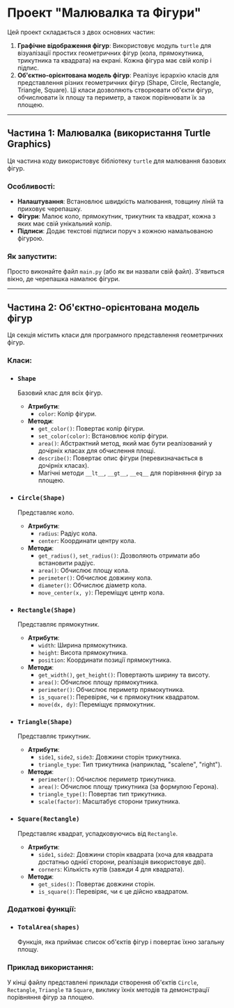 # Проект "Малювалка та Фігури"

Цей проект складається з двох основних частин:

1.  **Графічне відображення фігур**: Використовує модуль `turtle` для візуалізації простих геометричних фігур (кола, прямокутника, трикутника та квадрата) на екрані. Кожна фігура має свій колір і підпис.
2.  **Об'єктно-орієнтована модель фігур**: Реалізує ієрархію класів для представлення різних геометричних фігур (Shape, Circle, Rectangle, Triangle, Square). Ці класи дозволяють створювати об'єкти фігур, обчислювати їх площу та периметр, а також порівнювати їх за площею.

---

## Частина 1: Малювалка (використання Turtle Graphics)

Ця частина коду використовує бібліотеку `turtle` для малювання базових фігур.

### Особливості:

* **Налаштування**: Встановлює швидкість малювання, товщину ліній та приховує черепашку.
* **Фігури**: Малює коло, прямокутник, трикутник та квадрат, кожна з яких має свій унікальний колір.
* **Підписи**: Додає текстові підписи поруч з кожною намальованою фігурою.

### Як запустити:

Просто виконайте файл `main.py` (або як ви назвали свій файл). З'явиться вікно, де черепашка намалює фігури.

---

## Частина 2: Об'єктно-орієнтована модель фігур

Ця секція містить класи для програмного представлення геометричних фігур.

### Класи:

* ### `Shape`
    Базовий клас для всіх фігур.
    * **Атрибути**:
        * `color`: Колір фігури.
    * **Методи**:
        * `get_color()`: Повертає колір фігури.
        * `set_color(color)`: Встановлює колір фігури.
        * `area()`: Абстрактний метод, який має бути реалізований у дочірніх класах для обчислення площі.
        * `describe()`: Повертає опис фігури (перевизначається в дочірніх класах).
        * Магічні методи `__lt__`, `__gt__`, `__eq__` для порівняння фігур за площею.

* ### `Circle(Shape)`
    Представляє коло.
    * **Атрибути**:
        * `radius`: Радіус кола.
        * `center`: Координати центру кола.
    * **Методи**:
        * `get_radius()`, `set_radius()`: Дозволяють отримати або встановити радіус.
        * `area()`: Обчислює площу кола.
        * `perimeter()`: Обчислює довжину кола.
        * `diameter()`: Обчислює діаметр кола.
        * `move_center(x, y)`: Переміщує центр кола.

* ### `Rectangle(Shape)`
    Представляє прямокутник.
    * **Атрибути**:
        * `width`: Ширина прямокутника.
        * `height`: Висота прямокутника.
        * `position`: Координати позиції прямокутника.
    * **Методи**:
        * `get_width()`, `get_height()`: Повертають ширину та висоту.
        * `area()`: Обчислює площу прямокутника.
        * `perimeter()`: Обчислює периметр прямокутника.
        * `is_square()`: Перевіряє, чи є прямокутник квадратом.
        * `move(dx, dy)`: Переміщує прямокутник.

* ### `Triangle(Shape)`
    Представляє трикутник.
    * **Атрибути**:
        * `side1`, `side2`, `side3`: Довжини сторін трикутника.
        * `triangle_type`: Тип трикутника (наприклад, "scalene", "right").
    * **Методи**:
        * `perimeter()`: Обчислює периметр трикутника.
        * `area()`: Обчислює площу трикутника (за формулою Герона).
        * `triangle_type()`: Повертає тип трикутника.
        * `scale(factor)`: Масштабує сторони трикутника.

* ### `Square(Rectangle)`
    Представляє квадрат, успадковуючись від `Rectangle`.
    * **Атрибути**:
        * `side1`, `side2`: Довжини сторін квадрата (хоча для квадрата достатньо однієї сторони, реалізація використовує дві).
        * `corners`: Кількість кутів (завжди 4 для квадрата).
    * **Методи**:
        * `get_sides()`: Повертає довжини сторін.
        * `is_square()`: Перевіряє, чи є це дійсно квадратом.

### Додаткові функції:

* ### `TotalArea(shapes)`
    Функція, яка приймає список об'єктів фігур і повертає їхню загальну площу.

### Приклад використання:

У кінці файлу представлені приклади створення об'єктів `Circle`, `Rectangle`, `Triangle` та `Square`, виклику їхніх методів та демонстрації порівняння фігур за площею.
